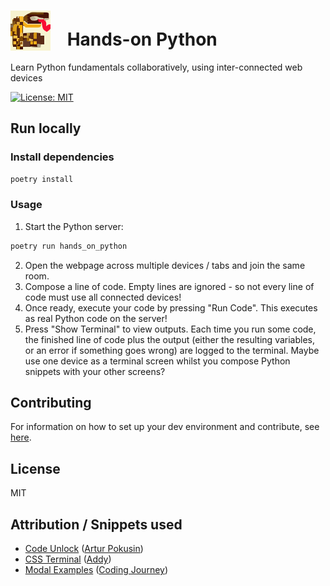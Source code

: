 # <img src="https://github.com/Cutwell/hands-on-python/blob/main/logo-64x64.svg" style="width:64px;padding-right:20px;margin-bottom:-8px;"> Hands-on Python
 Learn Python fundamentals collaboratively, using inter-connected web devices

<!-- Find new badges at https://shields.io/badges -->
[![License: MIT](https://img.shields.io/badge/License-MIT-yellow.svg)](https://opensource.org/licenses/MIT)

## Run locally

### Install dependencies

```sh
poetry install
```

### Usage

1. Start the Python server:

```sh
poetry run hands_on_python
```

2. Open the webpage across multiple devices / tabs and join the same room.
3. Compose a line of code. Empty lines are ignored - so not every line of code must use all connected devices!
4. Once ready, execute your code by pressing "Run Code". This executes as real Python code on the server!
5. Press "Show Terminal" to view outputs. Each time you run some code, the finished line of code plus the output (either the resulting variables, or an error if something goes wrong) are logged to the terminal. Maybe use one device as a terminal screen whilst you compose Python snippets with your other screens?

## Contributing

For information on how to set up your dev environment and contribute, see [here](.github/CONTRIBUTING.md).

## License

MIT

## Attribution / Snippets used

- [Code Unlock](https://codepen.io/apokusin/pen/njaZmW) ([Artur Pokusin](https://codepen.io/apokusin))
- [CSS Terminal](https://codepen.io/addyosmani/pen/avxmvN) ([Addy](https://codepen.io/addyo))
- [Modal Examples](https://codepen.io/Coding_Journey/pen/jOOBvqR) ([Coding Journey](https://codepen.io/Coding_Journey))
